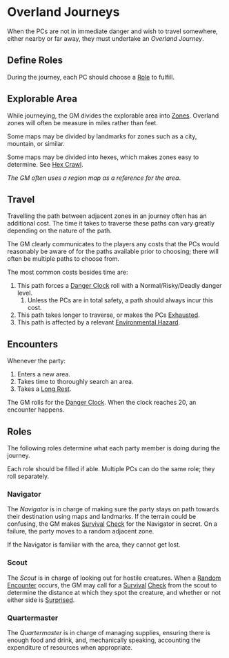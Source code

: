 # Overland Journeys

When the PCs are not in immediate danger and wish to travel somewhere, either nearby or far away, they must undertake an *Overland Journey*.

## Define Roles

During the journey, each PC should choose a [Role](Overland%20Journeys.md#Roles) to fulfill.

## Explorable Area

While journeying, the GM divides the explorable area into [Zones](../Core%20Procedures/Zone.md). Overland zones will often be measure in miles rather than feet.

Some maps may be divided by landmarks for zones such as a city, mountain, or similar.

Some maps may be divided into hexes, which makes zones easy to determine. See [Hex Crawl](Hex%20Crawl.md).

*The GM often uses a region map as a reference for the area*.

## Travel

Travelling the path between adjacent zones in an journey often has an additional cost. The time it takes to traverse these paths can vary greatly depending on the nature of the path.

The GM clearly communicates to the players any costs that the PCs would reasonably be aware of for the paths available prior to choosing; there will often be multiple paths to choose from.

The most common costs besides time are:

1. This path forces a [Danger Clock](Danger%20Clock.md) roll with a Normal/Risky/Deadly danger level.
	1. Unless the PCs are in total safety, a path should always incur this cost.
2. This path takes longer to traverse, or makes the PCs [Exhausted](../Conditions/Exhausted.md).
3. This path is affected by a relevant [Environmental Hazard](../Hazards/Environmental%20Hazards.md).

## Encounters

Whenever the party:

1. Enters a new area.
2. Takes time to thoroughly search an area.
3. Takes a [Long Rest](../Core%20Procedures/Resting.md#Long%20Rest).

The GM rolls for the [Danger Clock](Danger%20Clock.md). When the clock reaches 20, an encounter happens.

## Roles

The following roles determine what each party member is doing during the journey.

Each role should be filled if able. Multiple PCs can do the same role; they roll separately.

### Navigator

The *Navigator* is in charge of making sure the party stays on path towards their destination using maps and landmarks. If the terrain could be confusing, the GM makes [Survival](../../Player%20Characters/Skills/Survival.md) [Check](../Core%20Procedures/Check.md) for the Navigator in secret. On a failure, the party moves to a random adjacent zone.

If the Navigator is familiar with the area, they cannot get lost.

### Scout

The *Scout* is in charge of looking out for hostile creatures. When a [Random Encounter](../../Resources%20for%20GMs/Encounters/Random%20Encounters.md) occurs, the GM may call for a [Survival](../../Player%20Characters/Skills/Survival.md) [Check](../Core%20Procedures/Check.md) from the scout to determine the distance at which they spot the creature, and whether or not either side is [Surprised](../Conditions/Surprised.md).

### Quartermaster

The *Quartermaster* is in charge of managing supplies, ensuring there is enough food and drink, and, mechanically speaking, accounting the expenditure of resources when appropriate.
